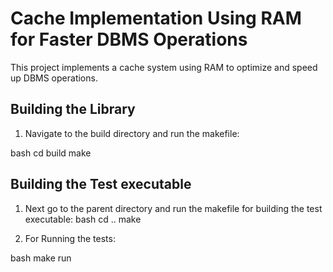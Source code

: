 # Cache Implementation Using RAM for Faster DBMS Operations

This project implements a cache system using RAM to optimize and speed up DBMS operations.

## Building the Library

1. Navigate to the build directory and run the makefile:
   
bash
   cd build
   make

## Building the Test executable

1. Next go to the parent directory and run the makefile for building the test executable:
bash
    cd ..
    make

1. For Running the tests:
    
bash
    make run